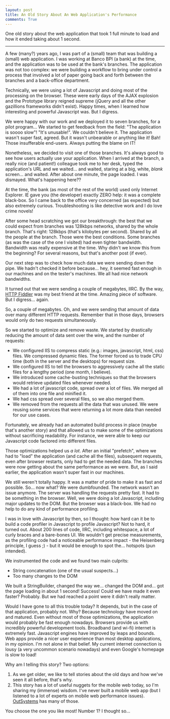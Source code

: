 ```yaml
---
layout: post
title: An Old Story About An Web Application's Performance
comments: True
---
```


One old story about the web application that took 1 full minute to load and how it ended taking about 1 second.

---

A few (many?) years ago, I was part of a (small) team that was building a (small) web application. I was working at Banco BPI (a bank) at the time, and the application was to be used at the bank's branches. The application was not too complex: we were building a workflow to bring under control a process that involved a lot of paper going back and forth between the branches and a back-office department.

Technically, we were using a lot of Javascript and doing most of the processing on the browser. These were early days of the AJAX explosion and the Prototype library reigned supreme (jQuery and all the other gazillions frameworks didn't exist). Happy times, when I learned how interesting and powerful Javascript was. But I digress.

We were happy with our work and we deployed it to seven branches, for a pilot program... We started to get feedback from the field: "The application is soooo slow"! "It's unusable!". We couldn't believe it. The application wasn't super fast, agreed. But it wasn't unbearable or anything like it! Bah! Those insufferable end-users. Always putting the blame on IT!

Nonetheless, we decided to visit one of those branches. It's always good to see how users actually use your application. When I arrived at the branch, a really nice (and patient!) colleague took me to her desk, typed the application's URL and we waited... and waited, staring at a big, white, _blank_ screen... and waited. After about one minute, the page loaded. I was dismayed. What's happening here??

At the time, the bank (as most of the rest of the world) used only Internet Explorer. IE gave you (the developer) exactly ZERO help: it was a complete black-box. So I came back to the office very concerned (as expected) but also extremely curious. Troubleshooting is like detective work and I do love crime novels!

After some head scratching we got our breakthrough: the best that we could expect from branches was 128kbps networks, shared by the whole branch. That's right: 128kbps (that's kilobytes per second). Shared by all the people at the branch. Those were the best conditions. Some branches (as was the case of the one I visited) had even tighter bandwidth. Bandwidth was really expensive at the time. Why didn't we know this from the beginning? For several reasons, but that's another post (if ever).

Our next step was to check how much data we were sending down the pipe. We hadn't checked it before because... hey, it seemed fast enough in our machines and on the tester's machines. We all had nice network bandwidths.

It turned out that we were sending a couple of megabytes, IIRC. By the way, [HTTP Fiddler](https://en.wikipedia.org/wiki/Fiddler_\(software\)) was my best friend at the time. Amazing piece of software. But I digress... again.

So, a couple of megabytes. Oh, and we were sending that amount of data over many different HTTP requests. Remember that in those days, browsers would only do two requests simultaneously.

So we started to optimize and remove waste. We started by drastically reducing the amount of data sent over the wire, and the number of requests:

* We configured IIS to compress static (e.g.: images, javascript, html, css) files. We compressed dynamic files. The former forced us to trade CPU time (both in the server and the desktops) for request size.
* We configured IIS to tell the browsers to aggressively cache all the static files for a lengthy period (one month, I believe).
* We introduced some cache-busting techniques so that the browsers would retrieve updated files whenever needed.
* We had a lot of javascript code, spread over a lot of files. We merged all of them into one file and minified it.
* We had css spread over several files, so we also merged them.
* We removed from the requests all the data that was unused. We were reusing some services that were returning a lot more data than needed for our use cases.

Fortunately, we already had an automated build process in place (maybe that's another story) and that allowed us to make some of the optimizations without sacrificing readability. For instance, we were able to keep our Javascript code factored into different files.

Those optimizations helped us *a lot*. After an initial "prefetch", where we had to "load" the application (and cache all the files), subsequent requests, even after browser restarts, only had to get the needed data. The branches were now getting about the same performance as we were. But, as I said earlier, the application wasn't super fast in our machines.

We still weren't totally happy. It was a matter of pride to make it as fast and possible. So... now what? We were dumbfounded. The network wasn't an issue anymore. The server was handling the requests pretty fast. It had to be something in the browser. Well, we were doing a lot Javascript, including major updates to the DOM. But the browser was a black-box. We had no help to do any kind of performance profiling.

I was in love with Javascript by then, so I thought: how hard can it be to build a code profiler in Javascript to profile Javascript? Not to hard, it turned out. About 200 lines of code, IIRC, including whitespace, a lot of curly braces and a bare-bones UI. We wouldn't get precise measurements, as the profiling code had a noticeable performance impact - the Heisenberg principle, I guess ;) - but it would be enough to spot the... hotspots (pun intended).

We instrumented the code and we found two main culprits:

* String concatenation (one of the usual suspects...)
* Too many changes to the DOM

We built a StringBuilder, changed the way we... changed the DOM and... got the page loading in about 1 second! Success! Could we have made it even faster? Probably. But we had reached a point were it didn't really matter.

Would I have gone to all this trouble today? It depends, but in the case of that application, probably not. Why? Because technology have moved on and matured. Even without most of those optimizations, the application would probably be fast enough nowadays. Browsers provide us with incredibly powerful development tools. Broadband (and wi-fi) internet is extremely fast. Javascript engines have improved by leaps and bounds. Web apps provide a nicer user experience than most desktop applications, in my opinion. I'm not alone in that belief. My current internet connection is lousy (a very uncommon scenario nowadays) and even Google's homepage is slow to load!

Why am I telling this story? Two options:

1. As we get older, we like to tell stories about the old days and how we've seen it all before, that's why.
2. This story has a lot of useful nuggets for the mobile web today, so I'm sharing my (immense) wisdom. I've never built a mobile web app (but I listened to a lot of experts on mobile web performance issues). [OutSystems](http://www.outsystems.com) has many of those.

You choose the one you like most! Number 1? I thought so...
